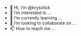 - 👋 Hi, I’m @krysclick
- 👀 I’m interested in ...
- 🌱 I’m currently learning ...
- 💞️ I’m looking to collaborate on ...
- 📫 How to reach me ...

<!---
krysclick/krysclick is a ✨ special ✨ repository because its `README.md` (this file) appears on your GitHub profile.
You can click the Preview link to take a look at your changes.
--->
